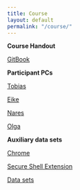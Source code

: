 ```yaml
---
title: Course
layout: default
permalink: "/course/"
---
```


**Course Handout**

[GitBook](https://tobiasrausch.gitbooks.io/variant-calling/content/)


**Participant PCs**

[Tobias](chrome-extension://pnhechapfaindjhompbnflcldabbghjo/html/nassh.html#training@ec2-18-184-137-91.eu-central-1.compute.amazonaws.com:22)

[Eike](chrome-extension://pnhechapfaindjhompbnflcldabbghjo/html/nassh.html#training@ec2-18-184-122-207.eu-central-1.compute.amazonaws.com:22)

[Nares](chrome-extension://pnhechapfaindjhompbnflcldabbghjo/html/nassh.html#training@ec2-18-184-72-209.eu-central-1.compute.amazonaws.com:22)

[Olga](chrome-extension://pnhechapfaindjhompbnflcldabbghjo/html/nassh.html#training@ec2-18-184-121-187.eu-central-1.compute.amazonaws.com:22)

**Auxiliary data sets**

[Chrome](https://www.google.com/chrome/)

[Secure Shell Extension](https://chrome.google.com/webstore/detail/secure-shell-app/pnhechapfaindjhompbnflcldabbghjo)

[Data sets](ftp://ftp-exchange.embl-heidelberg.de/pub/exchange/rausch/outgoing/course/)

